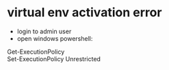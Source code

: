 
# virtual env activation error
*	login to admin user
*	open windows powershell:<br />
  
   Get-ExecutionPolicy<br />
   Set-ExecutionPolicy Unrestricted 
